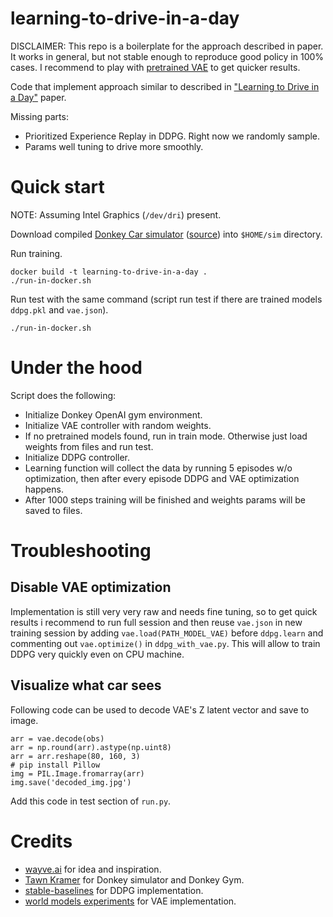 # learning-to-drive-in-a-day

DISCLAIMER: This repo is a boilerplate for the approach described in paper. It works in general, but not stable enough to reproduce good policy in 100% cases. I recommend to play with [pretrained VAE](#disable-vae-optimization) to get quicker results.

Code that implement approach similar to described in ["Learning to Drive in a Day"](https://arxiv.org/pdf/1807.00412.pdf) paper.

Missing parts:
- Prioritized Experience Replay in DDPG. Right now we randomly sample.
- Params well tuning to drive more smoothly.

# Quick start

NOTE: Assuming Intel Graphics (`/dev/dri`) present.

Download compiled [Donkey Car simulator](https://drive.google.com/open?id=1sK2luxKYV1cpaZLhVwfXrmGU3TRa5C3B) ([source](https://github.com/tawnkramer/sdsandbox/tree/donkey)) into `$HOME/sim` directory.

Run training.
```
docker build -t learning-to-drive-in-a-day .
./run-in-docker.sh
```

Run test with the same command (script run test if there are trained models `ddpg.pkl` and `vae.json`).
```
./run-in-docker.sh
```

# Under the hood

Script does the following:
- Initialize Donkey OpenAI gym environment.
- Initialize VAE controller with random weights.
- If no pretrained models found, run in train mode. Otherwise just load weights from files and run test.
- Initialize DDPG controller.
- Learning function will collect the data by running 5 episodes w/o optimization, then after every episode DDPG and VAE optimization happens.
- After 1000 steps training will be finished and weights params will be saved to files.

# Troubleshooting

## Disable VAE optimization

Implementation is still very very raw and needs fine tuning, so to get quick results i recommend to run full session and then reuse `vae.json` in new training session by adding `vae.load(PATH_MODEL_VAE)` before `ddpg.learn` and commenting out `vae.optimize()` in `ddpg_with_vae.py`. This will allow to train DDPG very quickly even on CPU machine.

## Visualize what car sees

Following code can be used to decode VAE's Z latent vector and save to image.

```
arr = vae.decode(obs)
arr = np.round(arr).astype(np.uint8)
arr = arr.reshape(80, 160, 3)
# pip install Pillow
img = PIL.Image.fromarray(arr)
img.save('decoded_img.jpg')
```

Add this code in test section of `run.py`.

# Credits

- [wayve.ai](wayve.ai) for idea and inspiration.
- [Tawn Kramer](https://github.com/tawnkramer) for Donkey simulator and Donkey Gym.
- [stable-baselines](https://github.com/hill-a/stable-baselines) for DDPG implementation.
- [world models experiments](https://github.com/hardmaru/WorldModelsExperiments) for VAE implementation.
